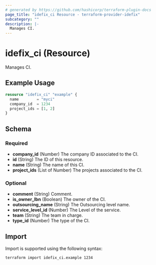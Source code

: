 ```yaml
---
# generated by https://github.com/hashicorp/terraform-plugin-docs
page_title: "idefix_ci Resource - terraform-provider-idefix"
subcategory: ""
description: |-
  Manages CI.
---
```


# idefix_ci (Resource)

Manages CI.

## Example Usage

```terraform
resource "idefix_ci" "example" {
  name        = "myci"
  company_id  = 1234
  project_ids = [1, 2]
}
```

<!-- schema generated by tfplugindocs -->
## Schema

### Required

- **company_id** (Number) The company ID associated to the CI.
- **id** (String) The ID of this resource.
- **name** (String) The name of this CI.
- **project_ids** (List of Number) The projects associated to the CI.

### Optional

- **comment** (String) Comment.
- **is_owner_lbn** (Boolean) The owner of the CI.
- **outsourcing_name** (String) The Outsourcing level name.
- **service_level_id** (Number) The Level of the service.
- **team** (String) The team in charge.
- **type_id** (Number) The type of the CI.

## Import

Import is supported using the following syntax:

```shell
terraform import idefix_ci.example 1234
```
